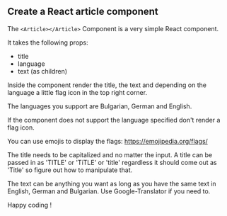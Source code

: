 ## Create a React article component

The ```<Article></Article>``` Component is a very simple React component.

It takes the following props:

 - title
 - language
 - text (as children)

Inside the component render the title, the text and depending on the language a little flag icon in the top right corner.

The languages you support are Bulgarian, German and English.

If the component does not support the language specified don't render a flag icon.

You can use emojis to display the flags:
https://emojipedia.org/flags/

The title needs to be capitalized and no matter the input.
A title can be passed in as 'TITLE' or 'TiTLE' or 'title' regardless it should come out as 'Title' so figure out how to manipulate that.

The text can be anything you want as long as you have the same text in English, German and Bulgarian. Use Google-Translator if you need to.

Happy coding !
